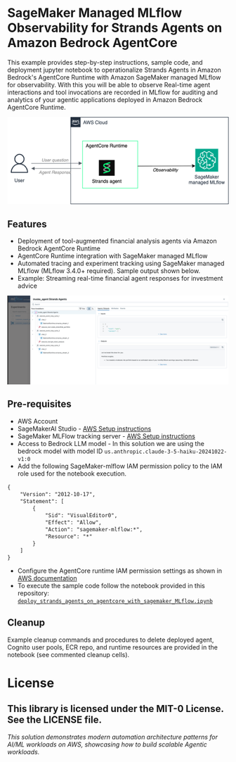 

# SageMaker Managed MLflow Observability for Strands Agents on Amazon Bedrock AgentCore
This example provides step-by-step instructions, sample code, and deployment jupyter notebook to operationalize Strands Agents in Amazon Bedrock's AgentCore Runtime with Amazon SageMaker managed MLflow for observability. With this you will be able to observe Real-time agent interactions and tool invocations are recorded in MLflow for auditing and analytics of your agentic applications deployed in Amazon Bedrock AgentCore Runtime.

![image](./images/sagemaker-mlflow-agentCore.png)

## Features
- Deployment of tool-augmented financial analysis agents via Amazon Bedrock AgentCore Runtime
- AgentCore Runtime integration with SageMaker managed MLflow
- Automated tracing and experiment tracking using SageMaker managed MLflow (MLflow 3.4.0+ required). Sample output shown below.
- Example: Streaming real-time financial agent responses for investment advice

![image](./images/sagemaker-mlflow-output.png)

## Pre-requisites

- AWS Account 
- SageMakerAI Studio - [AWS Setup instructions](https://docs.aws.amazon.com/sagemaker/latest/dg/onboard-quick-start.html)
- SageMaker MLFlow tracking server - [AWS Setup instructions](https://docs.aws.amazon.com/sagemaker/latest/dg/mlflow-create-tracking-server.html)
- Access to Bedrock LLM model - In this solution we are using the bedrock model with model ID `us.anthropic.claude-3-5-haiku-20241022-v1:0`
- Add the following SageMaker-mlflow IAM permission policy to the IAM role used for the notebook execution. 

```
{
    "Version": "2012-10-17",
    "Statement": [
        {
            "Sid": "VisualEditor0",
            "Effect": "Allow",
            "Action": "sagemaker-mlflow:*",
            "Resource": "*"
        }
    ]
}
```
- Configure the AgentCore runtime IAM permission settings as shown in [AWS documentation](https://docs.aws.amazon.com/bedrock-agentcore/latest/devguide/runtime-permissions.html)
- To execute the sample code follow the notebook provided in this repository: [`deploy_strands_agents_on_agentcore_with_sagemaker_MLflow.ipynb`](/sagemaker-mlflow-agentcore-runtime/deploy_strands_agents_on_agentcore_with_sagemaker_MLflow.ipynb)

## Cleanup
Example cleanup commands and procedures to delete deployed agent, Cognito user pools, ECR repo, and runtime resources are provided in the notebook (see commented cleanup cells).

# License
This library is licensed under the MIT-0 License. See the LICENSE file.
---

*This solution demonstrates modern automation architecture patterns for AI/ML workloads on AWS, showcasing how to build scalable Agentic workloads.*